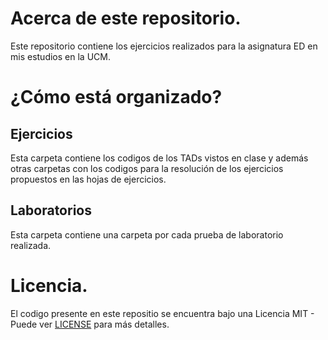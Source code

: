 # Acerca de este repositorio.

Este repositorio contiene los ejercicios realizados para 
la asignatura ED en mis estudios en la UCM.

# ¿Cómo está organizado?

## Ejercicios

Esta carpeta contiene los codigos de los TADs vistos 
en clase y además otras carpetas con los codigos 
para la resolución de los ejercicios propuestos en 
las hojas de ejercicios.

## Laboratorios

Esta carpeta contiene una carpeta por cada prueba de 
laboratorio realizada.

# Licencia.

El codigo presente en este repositio se encuentra bajo 
una Licencia MIT - Puede ver [LICENSE](LICENSE) para más 
detalles.